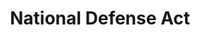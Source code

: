 ---
layout: item
format: "media"
title: "National Defense Act"
contributor: "Heather Akou"
creator: ""
group: reading
creationdate: "1916"
shortdesc: "The 'National Defense Act' was debated under the Wilson administration and passed in preparation for likely involvement in WWI.  Although it focuses on the organization of military branches in the United States, this was also the first law making it illegal for civilians to dress like soldiers.  It was widely adopted by other government agencies such as the Postal Service, the National Park Service, and local/state police.  Citation: 'Chapter 134, National Defense Act, June 3, 1916,' The Statutes at Large of the United States of America from December 1915 to March 1917, Volume 39, Part I: Public Acts and Resolutions (Washington, DC: US Government Printing Office, 1917)."
copyright: "public domain"
categories: [ military ]
medium: [ law ]
demographic: [  ]
time: [ early-20th ]
tags: [ government ]
teammember: Heather Akou
---
